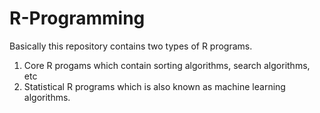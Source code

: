 # R-Programming

Basically this repository contains two types of R programs. 
1. Core R progams which contain sorting algorithms, search algorithms, etc
2. Statistical R programs which is also known as machine learning algorithms. 
